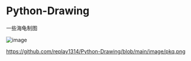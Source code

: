 # Python-Drawing
一些海龟制图

![image]([https://github.com/lexsaints/powershell/blob/master/IMG/ps2.png](https://github.com/replay1314/Python-Drawing/blob/main/image/pkq.png))

https://github.com/replay1314/Python-Drawing/blob/main/image/pkq.png
